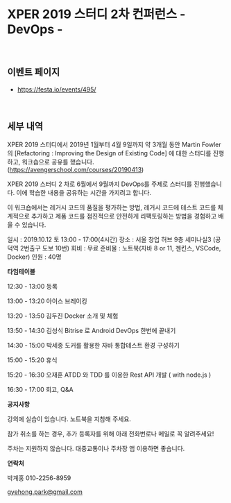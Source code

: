 # XPER 2019 스터디 2차 컨퍼런스 - DevOps -

<br/>

## 이벤트 페이지

- https://festa.io/events/495/



<br/>



## 세부 내역

XPER 2019 스터디에서 2019년 1월부터 4월 9일까지 약 3개월 동안 Martin Fowler의 [Refactoring : Improving the Design of Existing Code] 에 대한 스터디를 진행하고, 워크숍으로 공유를 했습니다. (https://avengerschool.com/courses/20190413)

XPER 2019 스터디 2 차로 6월에서 9월까지 DevOps를 주제로 스터디를 진행했습니다. 이에 학습한 내용을 공유하는 시간을 가지려고 합니다.

이 워크숍에서는 레거시 코드의 품질을 평가하는 방법, 레거시 코드에 테스트 코드를 체계적으로 추가하고 제품 코드를 점진적으로 안전하게 리팩토링하는 방법을 경험하고 배울 수 있습니다.

일시 : 2019.10.12 토 13:00 - 17:00(4시간)
장소 : 서울 창업 허브 9층 세미나실3 (공덕역 2번출구 도보 10번)
회비 : 무료
준비물 : 노트북(자바 8 or 11, 젠킨스, VSCode, Docker)
인원 : 40명



**타임테이블**

12:30 - 13:00 등록

13:00 - 13:20 아이스 브레이킹

13:20 - 13:50 김두진 Docker 소개 및 체험

13:50 - 14:30 김성식 Bitrise 로 Android DevOps 한번에 끝내기

14:30 - 15:00 박세종 도커를 활용한 자바 통합테스트 환경 구성하기

15:00 - 15:20 휴식

15:20 - 16:30 오재훈 ATDD 와 TDD 를 이용한 Rest API 개발 ( with node.js )

16:30 - 17:00 회고, Q&A



**공지사항**

강의에 실습이 있습니다. 노트북을 지참해 주세요.

참가 취소를 하는 경우, 추가 등록자를 위해 아래 전화번로나 메일로 꼭 알려주세요!

주차는 지원하지 않습니다. 대중교통이나 주차장 앱 이용하면 좋습니다.



**연락처**

박계홍 010-2256-8959

gyehong.park@gmail.com

